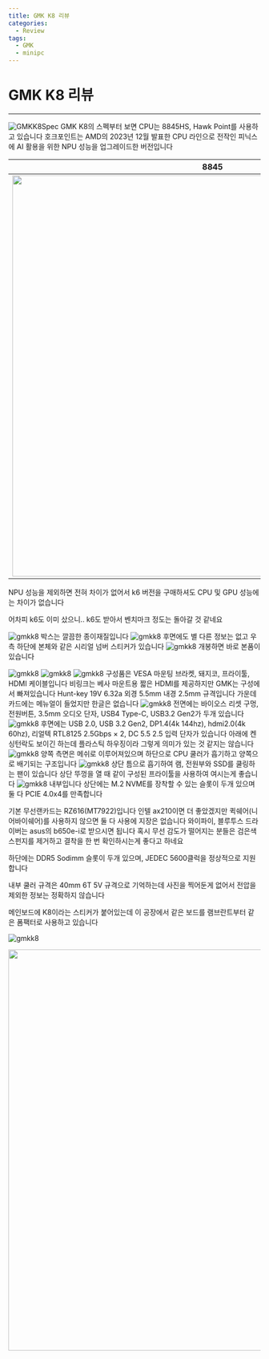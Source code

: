 ```yaml
---
title: GMK K8 리뷰
categories:
  - Review
tags:
  - GMK
  - minipc
---
```


# GMK K8 리뷰
___
![GMKK8Spec]({{site.url}}/images/GMKK8Spec.png)
GMK K8의 스펙부터 보면 CPU는 8845HS, Hawk Point를 사용하고 있습니다
호크포인트는 AMD의 2023년 12월 발표한 CPU 라인으로 전작인 피닉스에 AI 활용을 위한 NPU 성능을 업그레이드한 버전입니다

|                              8845                              |                              7840                              |
| :------------------------------------------------------------: | :------------------------------------------------------------: |
| <img src="{{{site.url}}/images/AMD8845HSSpec.png" width="800"> | <img src="{{{site.url}}/images/AMD7840HSSpec.png" width="800"> |
NPU 성능을 제외하면 전혀 차이가 없어서 k6 버전을 구매하셔도 CPU 및 GPU 성능에는 차이가 없습니다

어차피 k6도 이미 샀으니.. k6도 받아서 벤치마크 정도는 돌아갈 것 같네요

![gmkk8]({{site.url}}/images/O1002177.jpg)
박스는 깔끔한 종이재질입니다
![gmkk8]({{site.url}}/images/O1002185.jpg)
후면에도 별 다른 정보는 없고 
우측 하단에 본체와 같은 시리얼 넘버 스티커가 있습니다
![gmkk8]({{site.url}}/images/O1002186.jpg)
개봉하면 바로 본품이 있습니다

![gmkk8]({{site.url}}/images/O1002195.jpg)
![gmkk8]({{site.url}}/images/O1002201.jpg)
![gmkk8]({{site.url}}/images/O1002197.jpg)
구성품은 VESA 마운팅 브라켓, 돼지코, 프라이툴, HDMI 케이블입니다
비링크는 베사 마운트용 짧은 HDMI를 제공하지만 GMK는 구성에서 빠져있습니다
Hunt-key 19V 6.32a 외경 5.5mm 내경 2.5mm 규격입니다
가운데 카드에는 메뉴얼이 들었지만 한글은 없습니다
![gmkk8]({{site.url}}/images/O1002219.jpg)
전면에는 바이오스 리셋 구멍, 전원버튼, 3.5mm 오디오 단자, USB4 Type-C, USB3.2 Gen2가 두개 있습니다
![gmkk8]({{site.url}}/images/O1002214.jpg)
후면에는 USB 2.0, USB 3.2 Gen2, DP1.4(4k 144hz), hdmi2.0(4k 60hz), 리얼텍 RTL8125 2.5Gbps × 2, DC 5.5 2.5 입력 단자가 있습니다
아래에 켄싱턴락도 보이긴 하는데 플라스틱 하우징이라 그렇게 의미가 있는 것 같지는 않습니다
![gmkk8]({{site.url}}/images/O1002217.jpg)
양쪽 측면은 메쉬로 이루어져있으며 하단으로 CPU 쿨러가 흡기하고 양쪽으로 배기되는 구조입니다
![gmkk8]({{site.url}}/images/O1002220.jpg)
상단 틈으로 흡기하여 램, 전원부와 SSD를 쿨링하는 팬이 있습니다
상단 뚜껑을 열 때 같이 구성된 프라이툴을 사용하여 여시는게 좋습니다
![gmkk8]({{site.url}}/images/O1002221.jpg)
내부입니다
상단에는 M.2 NVME를 장착할 수 있는 슬롯이 두개 있으며 둘 다 PCIE 4.0x4를 만족합니다

기본 무선랜카드는 RZ616(MT7922)입니다 인텔 ax210이면 더 좋았겠지만 퀵쉐어(니어바이쉐어)를 사용하지 않으면 둘 다 사용에 지장은 없습니다
와이파이, 블루투스 드라이버는 asus의 b650e-i로 받으시면 됩니다
혹시 무선 감도가 떨어지는 분들은 검은색 스펀지를 제거하고 결착을 한 번 확인하시는게 좋다고 하네요

하단에는 DDR5 Sodimm 슬롯이 두개 있으며, JEDEC 5600클럭을 정상적으로 지원합니다

내부 쿨러 규격은 40mm 6T 5V 규격으로 기억하는데 사진을 찍어둔게 없어서 전압을 제외한 정보는 정확하지 않습니다

메인보드에 K8이라는 스티커가 붙어있는데 이 공장에서 같은 보드를 램브란트부터 같은 폼팩터로 사용하고 있습니다



![gmkk8]({{site.url}}/images/O1002221.jpg)

<img src="{{site.url}}/images/O1002221.jpg" width="800"><br>